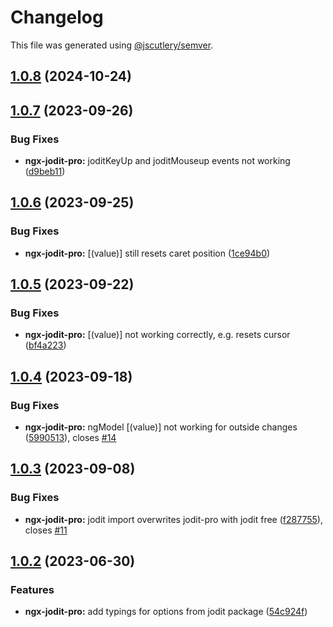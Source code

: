 # Changelog

This file was generated using [@jscutlery/semver](https://github.com/jscutlery/semver).

## [1.0.8](https://github.com/julianpoemp/ngx-jodit/compare/ngx-jodit-pro-1.0.7...ngx-jodit-pro-1.0.8) (2024-10-24)



## [1.0.7](https://github.com/julianpoemp/ngx-jodit/compare/ngx-jodit-pro-1.0.6...ngx-jodit-pro-1.0.7) (2023-09-26)


### Bug Fixes

* **ngx-jodit-pro:** joditKeyUp and joditMouseup events not working ([d9beb11](https://github.com/julianpoemp/ngx-jodit/commit/d9beb11a02521acbafe3fc14c7696858352ead39))



## [1.0.6](https://github.com/julianpoemp/ngx-jodit/compare/ngx-jodit-pro-1.0.5...ngx-jodit-pro-1.0.6) (2023-09-25)


### Bug Fixes

* **ngx-jodit-pro:** [(value)] still resets caret position ([1ce94b0](https://github.com/julianpoemp/ngx-jodit/commit/1ce94b03242baa4afa832f7735f44c49aa5c4852))



## [1.0.5](https://github.com/julianpoemp/ngx-jodit/compare/ngx-jodit-pro-1.0.4...ngx-jodit-pro-1.0.5) (2023-09-22)


### Bug Fixes

* **ngx-jodit-pro:** [(value)] not working correctly, e.g. resets cursor ([bf4a223](https://github.com/julianpoemp/ngx-jodit/commit/bf4a223dabeda5dc91cb1b1456804296da9aeefa))



## [1.0.4](https://github.com/julianpoemp/ngx-jodit/compare/ngx-jodit-pro-1.0.3...ngx-jodit-pro-1.0.4) (2023-09-18)


### Bug Fixes

* **ngx-jodit-pro:** ngModel [(value)] not working for outside changes ([5990513](https://github.com/julianpoemp/ngx-jodit/commit/5990513f6b7b7150388283cb03229de4913bc035)), closes [#14](https://github.com/julianpoemp/ngx-jodit/issues/14)



## [1.0.3](https://github.com/julianpoemp/ngx-jodit/compare/ngx-jodit-pro-1.0.2...ngx-jodit-pro-1.0.3) (2023-09-08)


### Bug Fixes

* **ngx-jodit-pro:** jodit import overwrites jodit-pro with jodit free ([f287755](https://github.com/julianpoemp/ngx-jodit/commit/f287755e468e66c2cfc0510820a84de19166ad10)), closes [#11](https://github.com/julianpoemp/ngx-jodit/issues/11)



## [1.0.2](https://github.com/julianpoemp/ngx-jodit/compare/ngx-jodit-pro-1.0.1...ngx-jodit-pro-1.0.2) (2023-06-30)


### Features

* **ngx-jodit-pro:** add typings for options from jodit package ([54c924f](https://github.com/julianpoemp/ngx-jodit/commit/54c924f7dec02618374b411bfbeb4ebd18aae3dc))
